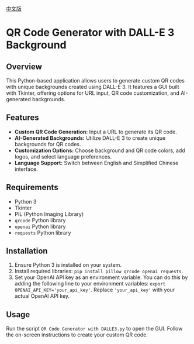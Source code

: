 [中文版](README.zh.md)

# QR Code Generator with DALL-E 3 Background

## Overview
This Python-based application allows users to generate custom QR codes with unique backgrounds created using DALL-E 3. It features a GUI built with Tkinter, offering options for URL input, QR code customization, and AI-generated backgrounds.

## Features
- **Custom QR Code Generation:** Input a URL to generate its QR code.
- **AI-Generated Backgrounds:** Utilize DALL-E 3 to create unique backgrounds for QR codes.
- **Customization Options:** Choose background and QR code colors, add logos, and select language preferences.
- **Language Support:** Switch between English and Simplified Chinese interface.

## Requirements
- Python 3
- Tkinter
- PIL (Python Imaging Library)
- `qrcode` Python library
- `openai` Python library
- `requests` Python library

## Installation
1. Ensure Python 3 is installed on your system.
2. Install required libraries: `pip install pillow qrcode openai requests`.
3. Set your OpenAI API key as an environment variable. You can do this by adding the following line to your environment variables: `export OPENAI_API_KEY='your_api_key'`. Replace `'your_api_key'` with your actual OpenAI API key.

## Usage
Run the script `QR Code Generator with DALLE3.py` to open the GUI. Follow the on-screen instructions to create your custom QR code.

